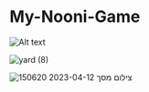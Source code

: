 # My-Nooni-Game
<img
  src="https://user-images.githubusercontent.com/118209251/231450808-73613023-c110-40f2-a143-007eac707e45.png"
  alt="Alt text"
  title="Optional title"
  style="display: inline-block; margin: 0 auto; max-width: 100px">

![yard (8)](https://user-images.githubusercontent.com/118209251/231450808-73613023-c110-40f2-a143-007eac707e45.png)

![צילום מסך 2023-04-12 150620](https://user-images.githubusercontent.com/118209251/231451990-f5c76e49-2eba-409f-b8e6-c1650b1a4d6b.png)




